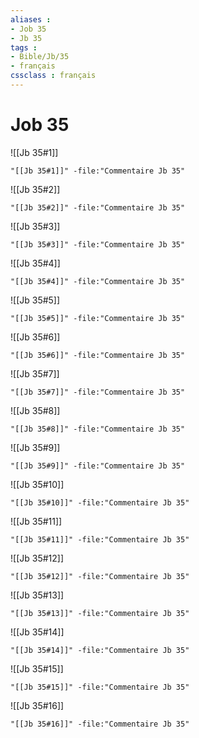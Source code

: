 ```yaml
---
aliases : 
- Job 35
- Jb 35
tags : 
- Bible/Jb/35
- français
cssclass : français
---
```


# Job 35

![[Jb 35#1]]

```query
"[[Jb 35#1]]" -file:"Commentaire Jb 35"
```

![[Jb 35#2]]

```query
"[[Jb 35#2]]" -file:"Commentaire Jb 35"
```

![[Jb 35#3]]

```query
"[[Jb 35#3]]" -file:"Commentaire Jb 35"
```

![[Jb 35#4]]

```query
"[[Jb 35#4]]" -file:"Commentaire Jb 35"
```

![[Jb 35#5]]

```query
"[[Jb 35#5]]" -file:"Commentaire Jb 35"
```

![[Jb 35#6]]

```query
"[[Jb 35#6]]" -file:"Commentaire Jb 35"
```

![[Jb 35#7]]

```query
"[[Jb 35#7]]" -file:"Commentaire Jb 35"
```

![[Jb 35#8]]

```query
"[[Jb 35#8]]" -file:"Commentaire Jb 35"
```

![[Jb 35#9]]

```query
"[[Jb 35#9]]" -file:"Commentaire Jb 35"
```

![[Jb 35#10]]

```query
"[[Jb 35#10]]" -file:"Commentaire Jb 35"
```

![[Jb 35#11]]

```query
"[[Jb 35#11]]" -file:"Commentaire Jb 35"
```

![[Jb 35#12]]

```query
"[[Jb 35#12]]" -file:"Commentaire Jb 35"
```

![[Jb 35#13]]

```query
"[[Jb 35#13]]" -file:"Commentaire Jb 35"
```

![[Jb 35#14]]

```query
"[[Jb 35#14]]" -file:"Commentaire Jb 35"
```

![[Jb 35#15]]

```query
"[[Jb 35#15]]" -file:"Commentaire Jb 35"
```

![[Jb 35#16]]

```query
"[[Jb 35#16]]" -file:"Commentaire Jb 35"
```

